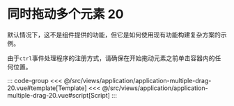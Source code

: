 <applicationMultipleDrag20/>

# 同时拖动多个元素 20

默认情况下，这不是组件提供的功能，但它是如何使用现有功能构建复杂方案的示例。

由于`ctrl`事件处理程序的注册方式，请确保在开始拖动元素之前单击容器内的任何位置。

::: code-group
<<< @/src/views/application/application-multiple-drag-20.vue#template[Template]
<<< @/src/views/application/application-multiple-drag-20.vue#script[Script]
:::